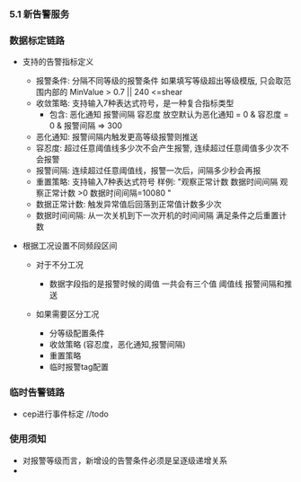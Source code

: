 
### 5.1 新告警服务

### 数据标定链路
 - 支持的告警指标定义
   - 报警条件: 分隔不同等级的报警条件 如果填写等级超出等级模版, 只会取范围内部的 MinValue > 0.7 || 240 <=shear
   - 收敛策略: 支持输入7种表达式符号，是一种复合指标类型 
     - 包含: 恶化通知 报警间隔 容忍度 放空默认为恶化通知 = 0 & 容忍度 = 0 & 报警间隔 => 300
   - 恶化通知: 报警间隔内触发更高等级报警则推送
   - 容忍度: 超过任意阈值线多少次不会产生报警, 连续超过任意阈值多少次不会报警
   - 报警间隔: 连续超过任意阈值线，报警一次后，间隔多少秒会再报
   - 重置策略: 支持输入7种表达式符号 样例: "观察正常计数 数据时间间隔  观察正常计数 >0 数据时间间隔=10080 "
   - 数据正常计数: 触发异常值后回落到正常值计数多少次
   - 数据时间间隔: 从一次关机到下一次开机的时间间隔 满足条件之后重置计数
 - 根据工况设置不同频段区间

   - 对于不分工况
      - 数据字段指的是报警时候的阈值
        一共会有三个值 阈值线 报警间隔和推送

   - 如果需要区分工况
      - 分等级配置条件
      - 收敛策略 (容忍度，恶化通知,报警间隔)
      - 重置策略
      - 临时报警tag配置

### 临时告警链路

 - cep进行事件标定 //todo

### 使用须知

 - 对报警等级而言，新增设的告警条件必须是呈逐级递增关系
 - 